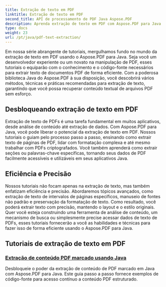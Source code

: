 ```yaml
---
title: Extração de texto em PDF
linktitle: Extração de texto em PDF
second_title: API de processamento de PDF Java Aspose.PDF
description: Aprenda extração de texto em PDF com Aspose.PDF para Java. Obtenha tutoriais passo a passo para extração eficiente de texto de PDFs.
type: docs
weight: 23
url: /pt/java/pdf-text-extraction/
---
```


Em nossa série abrangente de tutoriais, mergulhamos fundo no mundo da extração de texto em PDF usando o Aspose.PDF para Java. Seja você um desenvolvedor experiente ou um novato na manipulação de PDF, esses tutoriais o equiparão com o conhecimento e o código-fonte necessários para extrair texto de documentos PDF de forma eficiente. Com a poderosa biblioteca Java do Aspose.PDF à sua disposição, você descobrirá vários métodos, técnicas e práticas recomendadas para extração de texto, garantindo que você possa recuperar conteúdo textual de arquivos PDF sem esforço.

## Desbloqueando extração de texto em PDF

Extração de texto de PDFs é uma tarefa fundamental em muitos aplicativos, desde análise de conteúdo até extração de dados. Com Aspose.PDF para Java, você pode liberar o potencial da extração de texto em PDF. Nossos tutoriais o guiam pelo processo passo a passo, ensinando como extrair texto de páginas de PDF, lidar com formatação complexa e até mesmo trabalhar com PDFs criptografados. Você também aprenderá como extrair seções ou palavras-chave específicas, tornando seus dados de PDF facilmente acessíveis e utilizáveis em seus aplicativos Java.

## Eficiência e Precisão

Nossos tutoriais não focam apenas na extração de texto, mas também enfatizam eficiência e precisão. Abordaremos tópicos avançados, como extração de texto de intervalos de páginas específicos, manuseio de fontes não padrão e preservação da formatação de texto. Como resultado, você poderá extrair texto com precisão, mantendo o layout e o estilo originais. Quer você esteja construindo uma ferramenta de análise de conteúdo, um mecanismo de busca ou simplesmente precise acessar dados de texto de PDFs, esses tutoriais fornecerão a você as habilidades e técnicas para fazer isso de forma eficiente usando o Aspose.PDF para Java.

## Tutoriais de extração de texto em PDF
### [Extração de conteúdo PDF marcado usando Java](./tagged-pdf-content-extraction-using-java/)
Desbloqueie o poder da extração de conteúdo de PDF marcado em Java com Aspose.PDF para Java. Este guia passo a passo fornece exemplos de código-fonte para acesso contínuo a conteúdo PDF estruturado.